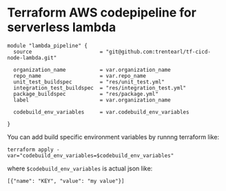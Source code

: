 # Terraform AWS codepipeline for serverless lambda



```
module "lambda_pipeline" {
  source                      = "git@github.com:trentearl/tf-cicd-node-lambda.git"

  organization_name           = var.organization_name
  repo_name                   = var.repo_name
  unit_test_buildspec         = "res/unit_test.yml"
  integration_test_buildspec  = "res/integration_test.yml"
  package_buildspec           = "res/package.yml"
  label                       = var.organization_name

  codebuild_env_variables     = var.codebuild_env_variables

}
```

You can add build specific environment variables by runnng terraform like:

`terraform apply -var="codebuild_env_variables=$codebuild_env_variables"`

where `$codebuild_env_variables` is actual json like:

`[{"name": "KEY", "value": "my value"}]`


